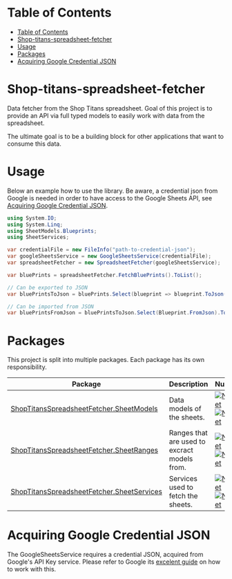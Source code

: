 # Table of Contents
- [Table of Contents](#table-of-contents)
- [Shop-titans-spreadsheet-fetcher](#shop-titans-spreadsheet-fetcher)
- [Usage](#usage)
- [Packages](#packages)
- [Acquiring Google Credential JSON](#acquiring-google-credential-json)

# Shop-titans-spreadsheet-fetcher
Data fetcher from the Shop Titans spreadsheet. Goal of this project is to provide an API via full typed models to easily work with data from the spreadsheet.

The ultimate goal is to be a building block for other applications that want to consume this data.

# Usage
Below an example how to use the library. Be aware, a credential json from Google is needed in order to have access to the Google Sheets API, see [Acquiring Google Credential JSON](#acquiring-google-credential-json).

```csharp
using System.IO;
using System.Linq;
using SheetModels.Blueprints;
using SheetServices;

var credentialFile = new FileInfo("path-to-credential-json");
var googleSheetsService = new GoogleSheetsService(credentialFile);            
var spreadsheetFetcher = new SpreadsheetFetcher(googleSheetsService);

var bluePrints = spreadsheetFetcher.FetchBluePrints().ToList();

// Can be exported to JSON
var bluePrintsToJson = bluePrints.Select(blueprint => blueprint.ToJson()).ToList();

// Can be imported from JSON
var bluePrintsFromJson = bluePrintsToJson.Select(Blueprint.FromJson).ToList();
```

# Packages
This project is split into multiple packages. Each package has its own responsibility.

| Package                                                                                                                              | Description                                  | NuGet                                                                                                                                                                                                                                                                                                                   |
| ------------------------------------------------------------------------------------------------------------------------------------ | -------------------------------------------- | ----------------------------------------------------------------------------------------------------------------------------------------------------------------------------------------------------------------------------------------------------------------------------------------------------------------------- |
| [ShopTitansSpreadsheetFetcher.SheetModels](https://github.com/Napokue/shop-titans-spreadsheet-fetcher/tree/main/src/SheetModels)     | Data models of the sheets.                   | [![Nuget](https://img.shields.io/nuget/v/ShopTitansSpreadsheetFetcher.SheetModels?label=%20&logo=nuget&style=flat-square)![Nuget](https://img.shields.io/nuget/dt/ShopTitansSpreadsheetFetcher.SheetModels?label=%20&style=flat-square)](https://www.nuget.org/packages/ShopTitansSpreadsheetFetcher.SheetModels)       |
| [ShopTitansSpreadsheetFetcher.SheetRanges](https://github.com/Napokue/shop-titans-spreadsheet-fetcher/tree/main/src/SheetRanges)     | Ranges that are used to excract models from. | [![Nuget](https://img.shields.io/nuget/v/ShopTitansSpreadsheetFetcher.SheetRanges?label=%20&logo=nuget&style=flat-square)![Nuget](https://img.shields.io/nuget/dt/ShopTitansSpreadsheetFetcher.SheetRanges?label=%20&style=flat-square)](https://www.nuget.org/packages/ShopTitansSpreadsheetFetcher.SheetRanges)       |
| [ShopTitansSpreadsheetFetcher.SheetServices](https://github.com/Napokue/shop-titans-spreadsheet-fetcher/tree/main/src/SheetServices) | Services used to fetch the sheets.           | [![Nuget](https://img.shields.io/nuget/v/ShopTitansSpreadsheetFetcher.SheetServices?label=%20&logo=nuget&style=flat-square)![Nuget](https://img.shields.io/nuget/dt/ShopTitansSpreadsheetFetcher.SheetServices?label=%20&style=flat-square)](https://www.nuget.org/packages/ShopTitansSpreadsheetFetcher.SheetServices) |

# Acquiring Google Credential JSON
The GoogleSheetsService requires a credential JSON, acquired from Google's API Key service. Please refer to Google its [excelent guide](https://developers.google.com/sheets/api/quickstart/dotnet) on how to work with this.







